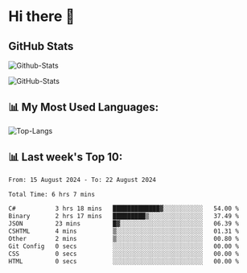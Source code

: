 # Hi there 👋

## GitHub Stats
![Github-Stats](https://github-readme-stats-sigma-five.vercel.app/api?username=ltorson&show_icons=true&theme=radical&count_private=true&show=reviews,discussions_started,discussions_answered,prs_merged,prs_merged_percentage)

![GitHub-Stats](https://github-readme-stats.vercel.app/api/wakatime?username=LeeTorson&theme=synthwave&size_weight=0.5&count_weight=0.5&title_color=36F9F6&langs_count=10&count_private=true)

## 📊 My Most Used Languages:
![Top-Langs](https://github-readme-stats-sigma-five.vercel.app/api/top-langs/?username=LTorson&layout=compact&langs_count=10)


## 📊 Last week's Top 10:
<!--START_SECTION:waka-->

```txt
From: 15 August 2024 - To: 22 August 2024

Total Time: 6 hrs 7 mins

C#           3 hrs 18 mins   █████████████▓░░░░░░░░░░░   54.00 %
Binary       2 hrs 17 mins   █████████▒░░░░░░░░░░░░░░░   37.49 %
JSON         23 mins         █▓░░░░░░░░░░░░░░░░░░░░░░░   06.39 %
CSHTML       4 mins          ▒░░░░░░░░░░░░░░░░░░░░░░░░   01.31 %
Other        2 mins          ▒░░░░░░░░░░░░░░░░░░░░░░░░   00.80 %
Git Config   0 secs          ░░░░░░░░░░░░░░░░░░░░░░░░░   00.00 %
CSS          0 secs          ░░░░░░░░░░░░░░░░░░░░░░░░░   00.00 %
HTML         0 secs          ░░░░░░░░░░░░░░░░░░░░░░░░░   00.00 %
```

<!--END_SECTION:waka-->
